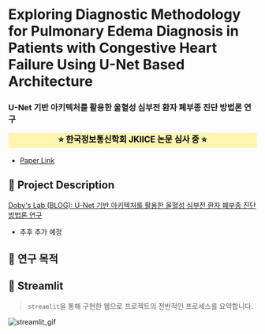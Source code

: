 # Exploring Diagnostic Methodology for Pulmonary Edema Diagnosis in Patients with Congestive Heart Failure Using U-Net Based Architecture

### U-Net 기반 아키텍처를 활용한 울혈성 심부전 환자 폐부종 진단 방법론 연구

<center><p style="color: black; background-color: #fff5b1; font-size:120%"><b>⭐ 한국정보통신학회 JKIICE 논문 심사 중 ⭐</b></p></center>

- [Paper Link](./PAPER/투고%20초안%20최종.pdf)

## 📄 Project Description

[Doby's Lab (BLOG): U-Net 기반 아키텍처를 활용한 울혈성 심부전 환자 폐부종 진단 방법론 연구]()

- 추후 추가 예정

## 📄 연구 목적

## 📄 Streamlit

> <code>streamlit</code>을 통해 구현한 웹으로 프로젝트의 전반적인 프로세스를 요약합니다.

![streamlit_gif](./streamlit/full%20OMS%20streamlit.gif)
